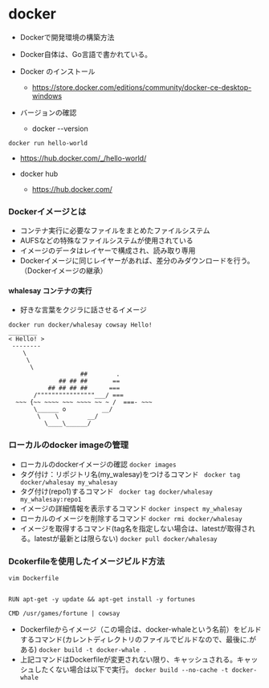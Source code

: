 # docker
- Dockerで開発環境の構築方法
- Docker自体は、Go言語で書かれている。

- Docker のインストール
  - https://store.docker.com/editions/community/docker-ce-desktop-windows

- バージョンの確認
  - docker --version


```docker run hello-world```
  - https://hub.docker.com/_/hello-world/

- docker hub
  - https://hub.docker.com/

### Dockerイメージとは
- コンテナ実行に必要なファイルをまとめたファイルシステム
- AUFSなどの特殊なファイルシステムが使用されている
- イメージのデータはレイヤーで構成され、読み取り専用
- Dockerイメージに同じレイヤーがあれば、差分のみダウンロードを行う。（Dockerイメージの継承）

#### whalesay コンテナの実行
- 好きな言葉をクジラに話させるイメージ
```
docker run docker/whalesay cowsay Hello!
________
< Hello! >
 --------
    \
     \
      \
                    ##        .
              ## ## ##       ==
           ## ## ## ##      ===
       /""""""""""""""""___/ ===
  ~~~ {~~ ~~~~ ~~~ ~~~~ ~~ ~ /  ===- ~~~
       \______ o          __/
        \    \        __/
          \____\______/
```
          
### ローカルのdocker imageの管理
- ローカルのdockerイメージの確認
```docker images```
- タグ付け：リポジトリ名(my_walesay)をつけるコマンド
``` docker tag docker/whalesay my_whalesay```
- タグ付け(repo1)するコマンド
``` docker tag docker/whalesay my_whalesay:repo1```
- イメージの詳細情報を表示するコマンド
```docker inspect my_whalesay```
- ローカルのイメージを削除するコマンド
```docker rmi docker/whalesay```
- イメージを取得するコマンド(tag名を指定しない場合は、latestが取得される。latestが最新とは限らない)
```docker pull docker/whalesay```

### Dcokerfileを使用したイメージビルド方法
```vim Dockerfile```
```FROM docker/whalesay:latest

RUN apt-get -y update && apt-get install -y fortunes

CMD /usr/games/fortune | cowsay
```
- Dockerfileからイメージ（この場合は、docker-whaleという名前）をビルドするコマンド(カレントディレクトリのファイルでビルドなので、最後に.がある)
```docker build -t docker-whale . ```
- 上記コマンドはDockerfileが変更されない限り、キャッシュされる。キャッシュしたくない場合は以下で実行。
```docker build --no-cache -t docker-whale```


